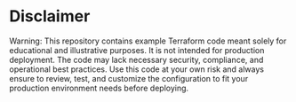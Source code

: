 # Disclaimer #

Warning: This repository contains example Terraform code meant solely for educational and illustrative purposes. It is not intended for production deployment. The code may lack necessary security, compliance, and operational best practices. Use this code at your own risk and always ensure to review, test, and customize the configuration to fit your production environment needs before deploying.
